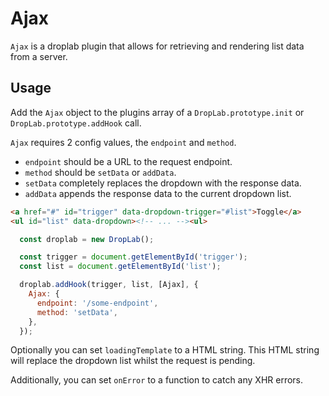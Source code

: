 # Ajax

`Ajax` is a droplab plugin that allows for retrieving and rendering list data from a server.

## Usage

Add the `Ajax` object to the plugins array of a `DropLab.prototype.init` or `DropLab.prototype.addHook` call.

`Ajax` requires 2 config values, the `endpoint` and `method`.

- `endpoint` should be a URL to the request endpoint.
- `method` should be `setData` or `addData`.
- `setData` completely replaces the dropdown with the response data.
- `addData` appends the response data to the current dropdown list.

```html
<a href="#" id="trigger" data-dropdown-trigger="#list">Toggle</a>
<ul id="list" data-dropdown><!-- ... --><ul>
```
```js
  const droplab = new DropLab();

  const trigger = document.getElementById('trigger');
  const list = document.getElementById('list');

  droplab.addHook(trigger, list, [Ajax], {
    Ajax: {
      endpoint: '/some-endpoint',
      method: 'setData',
    },
  });
```

Optionally you can set `loadingTemplate` to a HTML string. This HTML string will
replace the dropdown list whilst the request is pending.

Additionally, you can set `onError` to a function to catch any XHR errors.
